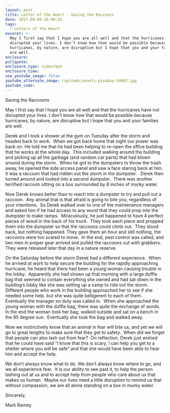 ```yaml
---
layout: post
title: Letter of the Heart - Saving the Raccoons
date: 2017-09-09 16:00:32
tags:
  - Letters of the Heart
excerpt: >-
  May I first say that I hope you are all well and that the hurricanes have not
  disrupted your lives. I don’t know how that would be possible because
  hurricanes, by nature, are disruptive but I hope that you and your families
  are well.
enclosure:
pullquote:
enclosure_type: video/mp4
enclosure_time:
use_youtube_image: false
youtube_alternate_image: /uploads/pexels-pixabay-54602.jpg
youtube_code:
---
```


Saving the Raccoons

May I first say that I hope you are all well and that the hurricanes have not disrupted your lives. I don’t know how that would be possible because hurricanes, by nature, are disruptive but I hope that you and your families are well.

Derek and I took a shower at the gym on Tuesday after the storm and headed back to work.&nbsp; When we got back home that night our power was back on. He told me that he had been helping to re-open the office building that he works at the whole day.&nbsp; This included walking around the building and picking up all the garbage (and random car parts) that had blown around during the storm.&nbsp; When he got to the dumpsters to throw the trash away, he opened the side access panel and saw a face staring back at him.&nbsp; It was a raccoon that had ridden out the storm in the dumpster. &nbsp; Derek then turned around and looked into a second dumpster.&nbsp; There was another terrified raccoon sitting on a box surrounded by 8 inches of murky water.&nbsp;

Now Derek knows better than to reach into a dumpster to try and pull out a raccoon.&nbsp; Any animal that is that afraid is going to bite you, regardless of your intentions.&nbsp; So Derek walked over to one of the maintenance managers and asked him if he had access to any wood that they could prop into the dumpster to make ramps.&nbsp; Miraculously, he just happened to have 4 perfect pieces of wood in the back of his truck.&nbsp; They took each piece and propped them into the dumpster so that the raccoons could climb out.&nbsp; They stood back, but nothing happened. They gave them an hour and still nothing, the raccoons were too scared to move.&nbsp; In the end, pest control was called, and two men in proper gear arrived and pulled the raccoons out with grabbers.&nbsp; They were released later that day in a nature reserve.

On the Saturday before the storm Derek had a different experience.&nbsp; When he arrived at work to help secure the building for the rapidly approaching hurricane, he heard that there had been a young woman causing trouble in the lobby.&nbsp; Apparently she had shown up that morning with a large duffle bag that seemed to contain everything she owned and had sat down in the building’s lobby like she was setting up a camp to ride out the storm.&nbsp; Different people who work in the building approached her to see if she needed some help. but she was quite belligerent to each of them.&nbsp; Eventually the manager on duty was called in.&nbsp; When she approached the young woman with the duffle bag, there was quite the exchange of words.&nbsp; In the end the woman took her bag, walked outside and sat on a bench in the 95 degree sun.&nbsp; Eventually she took the bag and walked away.

Now we instinctively know that an animal in fear will bite us, and yet we will go to great lengths to make sure that they get to safety.&nbsp; When did we forget that people can also lash out from fear?&nbsp; On reflection, Derek just wished that he could have said “I know that this is scary, I can help you get to a shelter where you will be safe” and that she would have been able to hear him and accept the help.&nbsp;&nbsp;

We don’t always know what to do. We don’t always know where to go, and we all experience fear.&nbsp; It is our ability to see past it, to help the person lashing out at us and to accept help from people who care about us that makes us human.&nbsp; Maybe our lives need a little disruption to remind us that without compassion, we are all alone standing on a box in murky water.&nbsp;&nbsp;

Sincerely,

Mark Ramey